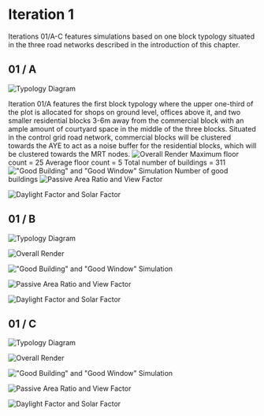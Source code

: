 
# Iteration 1
Iterations 01/A-C features simulations based on one block typology situated in the three road networks described in the introduction of this chapter.

## 01 / A
![Typology Diagram](./imgs/T1R2_diagram.png)

Iteration 01/A features the first block typology where the upper one-third of the plot is allocated for shops on ground level, offices above it, and two smaller residential blocks 3-6m away from the commercial block with an ample amount of courtyard space in the middle of the three blocks. Situated in the control grid road network, commercial blocks will be clustered towards the AYE to act as a noise buffer for the residential blocks, which will be clustered towards the MRT nodes.
![Overall Render](./imgs/edited_t1r2.png)
Maximum floor count = 25
Average floor count = 5
Total number of buildings = 311
!["Good Building" and "Good Window" Simulation](./imgs/t1r2_gbgw.png)
Number of good buildings
![Passive Area Ratio and View Factor](./imgs/t1r2_passiveview.png)

![Daylight Factor and Solar Factor](./imgs/t1r2_daylightsolar.png)

## 01 / B
![Typology Diagram](./imgs/t1r3_diagram.png)

![Overall Render](./imgs/edited_t1r3.png)

!["Good Building" and "Good Window" Simulation](./imgs/t1r3_gbgw.png)

![Passive Area Ratio and View Factor](./imgs/t1r3_passiveview.png)

![Daylight Factor and Solar Factor](./imgs/t1r3_daylightsolar.png)


## 01 / C
![Typology Diagram](./imgs/T1R1_diagram.png)

![Overall Render](./imgs/edit_t1r1.png)

!["Good Building" and "Good Window" Simulation](./imgs/t1r1_gbgw.png)

![Passive Area Ratio and View Factor](./imgs/t1r1_passiveview.png)

![Daylight Factor and Solar Factor](./imgs/t1r1_daylightsolar.png)




